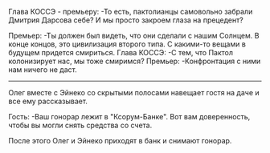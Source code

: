Глава КОССЭ - премьеру:
-То есть, пактолианцы самовольно забрали Дмитрия Дарсова себе? И мы просто закроем глаза на прецедент?

Премьер:
-Ты должен был видеть, что они сделали с нашим Солнцем. В конце концов, это цивилизация второго типа. С какими-то вещами в будущем придется смириться.
Глава КОССЭ:
-С тем, что Пактол колонизирует нас, мы тоже смиримся?
Премьер:
-Конфронтация с ними нам ничего не даст. 

---

Олег вместе с Эйнеко со скрытыми полосами навещает гостя на даче и все ему рассказывает.

Гость:
-Ваш гонорар лежит в "Ксорум-Банке". Вот вам доверенность, чтобы вы могли снять средства со счета.

После этого Олег и Эйнеко приходят в банк и снимают гонорар.





